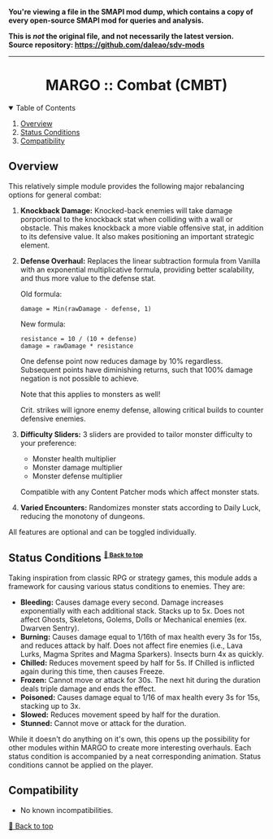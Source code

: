 **You're viewing a file in the SMAPI mod dump, which contains a copy of every open-source SMAPI mod
for queries and analysis.**

**This is _not_ the original file, and not necessarily the latest version.**  
**Source repository: https://github.com/daleao/sdv-mods**

----

<div align="center">

# MARGO :: Combat (CMBT)

</div>

<!-- TABLE OF CONTENTS -->
<details open="open" align="left">
  <summary>Table of Contents</summary>
  <ol>
    <li><a href="#overview">Overview</a></li>
    <li><a href="#overview">Status Conditions</a></li>
    <li><a href="#compatibility">Compatibility</a></li>
  </ol>
</details>

## Overview

This relatively simple module provides the following major rebalancing options for general combat:

1. **Knockback Damage:** Knocked-back enemies will take damage porportional to the knockback stat when colliding with a wall or obstacle. This makes knockback a more viable offensive stat, in addition to its defensive value. It also makes positioning an important strategic element.
2. **Defense Overhaul:** Replaces the linear subtraction formula from Vanilla with an exponential multiplicative formula, providing better scalability, and thus more value to the defense stat.

    Old formula:
    ```
    damage = Min(rawDamage - defense, 1)
    ```

    New formula:
    ```
    resistance = 10 / (10 + defense)
    damage = rawDamage * resistance
    ```

    One defense point now reduces damage by 10% regardless. Subsequent points have diminishing returns, such that 100% damage negation is not possible to achieve.

    Note that this applies to monsters as well!
    
    Crit. strikes will ignore enemy defense, allowing critical builds to counter defensive enemies.

3. **Difficulty Sliders:** 3 sliders are provided to tailor monster difficulty to your preference:
    - Monster health multiplier
    - Monster damage multiplier
    - Monster defense multiplier

    Compatible with any Content Patcher mods which affect monster stats.

4. **Varied Encounters:** Randomizes monster stats according to Daily Luck, reducing the monotony of dungeons.

All features are optional and can be toggled individually.

## Status Conditions <sup><sub><sup>[🔼 Back to top](#margo-combat-cmbt)</sup></sub></sup>

Taking inspiration from classic RPG or strategy games, this module adds a framework for causing various status conditions to enemies. They are:

- **Bleeding:** Causes damage every second. Damage increases exponentially with each additional stack. Stacks up to 5x. Does not affect Ghosts, Skeletons, Golems, Dolls or Mechanical enemies (ex. Dwarven Sentry).
- **Burning:** Causes damage equal to 1/16th of max health every 3s for 15s, and reduces attack by half. Does not affect fire enemies (i.e., Lava Lurks, Magma Sprites and Magma Sparkers). Insects burn 4x as quickly.
- **Chilled:** Reduces movement speed by half for 5s. If Chilled is inflicted again during this time, then causes Freeze.
- **Frozen:** Cannot move or attack for 30s. The next hit during the duration deals triple damage and ends the effect.
- **Poisoned:** Causes damage equal to 1/16 of max health every 3s for 15s, stacking up to 3x.
- **Slowed:** Reduces movement speed by half for the duration.
- **Stunned:** Cannot move or attack for the duration.

While it doesn't do anything on it's own, this opens up the possibility for other modules within MARGO to create more interesting overhauls. Each status condition is accompanied by a neat corresponding animation. Status conditions cannot be applied on the player.

## Compatibility

- No known incompatibilities.

[🔼 Back to top](#margo-combat-cmbt)